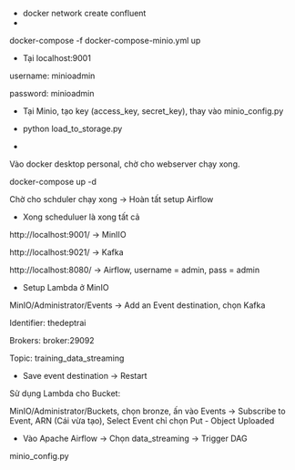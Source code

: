 - docker network create confluent
- 
docker-compose -f docker-compose-minio.yml up

- Tại localhost:9001
  
username: minioadmin

password: minioadmin

- Tại Minio, tạo key (access_key, secret_key), thay vào minio_config.py 

- python load_to_storage.py
- 
Vào docker desktop personal, chờ cho webserver chạy xong.

docker-compose up -d

Chờ cho schduler chạy xong -> Hoàn tất setup Airflow

- Xong scheduluer là xong tất cả
  
http://localhost:9001/ -> MinIIO 

http://localhost:9021/ -> Kafka

http://localhost:8080/ -> Airflow, username = admin, pass = admin

- Setup Lambda ở MinIO
  
MinIO/Administrator/Events -> Add an Event destination, chọn Kafka

Identifier: thedeptrai

Brokers: broker:29092

Topic: training_data_streaming

- Save event destination -> Restart
  
Sử dụng Lambda cho Bucket:

MinIO/Administrator/Buckets, chọn bronze, ấn vào Events -> Subscribe to Event, ARN (Cái vừa tạo), Select Event chỉ chọn Put - Object Uploaded

- Vào Apache Airflow -> Chọn data_streaming -> Trigger DAG
  
minio_config.py
